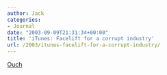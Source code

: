 ```yaml
---
author: Jack
categories:
- Journal
date: "2003-09-09T21:31:34+00:00"
title: 'iTunes: Facelift for a corrupt industry'
url: /2003/itunes-facelift-for-a-corrupt-industry/
---
```


[Ouch][1]

 [1]: http://www.downhillbattle.org/itunes/